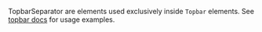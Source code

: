 TopbarSeparator are elements used exclusively inside `Topbar` elements. See [topbar docs](/#/Components/Topbar) for usage examples.
